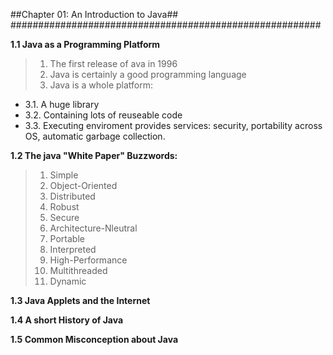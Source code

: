 ##Chapter 01: An Introduction to Java##
########################################################

**1.1 Java as a Programming Platform**
> 1. The first release of ava in 1996
> 2. Java is certainly a good programming language
> 3. Java is a whole platform:
<ul>
<li>3.1. A huge library</li>
<li>3.2. Containing lots of reuseable code</li>
<li>3.3. Executing enviroment provides services: security, portability across OS, automatic garbage collection.</li>
</ul>

  
  
**1.2 The java "White Paper" Buzzwords:**
> 1. Simple
> 2. Object-Oriented
> 3. Distributed
> 4. Robust
> 5. Secure
> 6. Architecture-Nleutral
> 7. Portable
> 8. Interpreted
> 9. High-Performance
> 10. Multithreaded
> 11. Dynamic

**1.3 Java Applets and the Internet**

**1.4 A short History of Java**

**1.5 Common Misconception about Java**